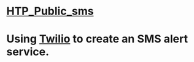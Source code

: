 # [HTP_Public_sms](http://wwww.htpbaltimore.com)
# Using [Twilio](https://www.twilio.com) to create an SMS alert service.
